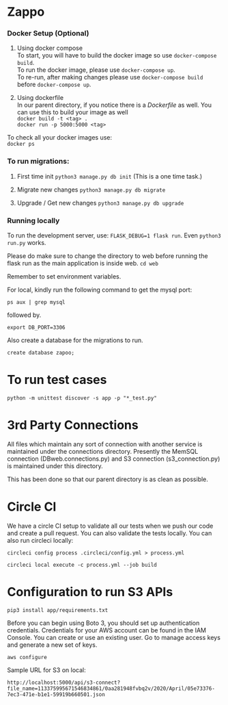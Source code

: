 # Zappo
   
### Docker Setup  (Optional)
1. Using docker compose   
To start, you will have to build the docker image so use ```docker-compose build```.   
To run the docker image, please use ```docker-compose up```.   
To re-run, after making changes please use ```docker-compose build``` before ```docker-compose up```.   
  
2. Using dockerfile     
In our parent directory, if you notice there is a *Dockerfile* as well. You can use this to build your image as well      
```docker build -t <tag> .```   
```docker run -p 5000:5000 <tag>```   
  
To check all your docker images use:  
```docker ps```  


### To run migrations:
1. First time init
```python3 manage.py db init``` (This is a one time task.)

2. Migrate new changes
```python3 manage.py db migrate```

3. Upgrade / Get new changes
```python3 manage.py db upgrade```


### Running locally
To run the development server, use: ```FLASK_DEBUG=1 flask run```.  Even ```python3 run.py``` works. 

Please do make sure to change the directory to web before running the flask run
as the main application is inside web. ```cd web ```  

Remember to set environment variables.

For local, kindly run the following command to get the mysql port:  
```
ps aux | grep mysql
```
  
followed by. 

```
export DB_PORT=3306
```

Also create a database for the migrations to run.

```
create database zapoo;
```
     
    
# To run test cases

```python -m unittest discover -s app -p "*_test.py"```


# 3rd Party Connections
All files which maintain any sort of connection with another service is maintained under the connections directory. Presently the MemSQL connection (DBweb.connections.py) and S3 connection (s3_connection.py) is maintained under this directory. 

This has been done so that our parent directory is as clean as possible.

# Circle CI
We have a circle CI setup to validate all our tests when we push our code and create a pull request. You can also validate the tests locally. You can also run circleci locally:

```
circleci config process .circleci/config.yml > process.yml
```

```
circleci local execute -c process.yml --job build
```

# Configuration to run S3 APIs
```
pip3 install app/requirements.txt
```

Before you can begin using Boto 3, you should set up authentication credentials. Credentials for your AWS account can be found in the IAM Console. You can create or use an existing user. Go to manage access keys and generate a new set of keys.


```
aws configure
```

Sample URL for S3 on local:

```
http://localhost:5000/api/s3-connect?file_name=113375995671546834861/0aa281948fvbq2v/2020/April/05e73376-7ec3-471e-b1e1-59919b660501.json
```

